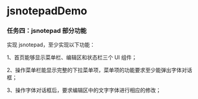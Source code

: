 # jsnotepadDemo

### 任务四：jsnotepad 部分功能

实现 jsnotepad，至少实现以下功能：

1、首页能够显示菜单栏、编辑区和状态栏三个 UI 组件；
 
2、操作菜单栏能显示完整的下拉菜单项，菜单项的功能要求至少能弹出字体对话框；
 
3、操作字体对话框后，要求编辑区中的文字字体进行相应的修改；

